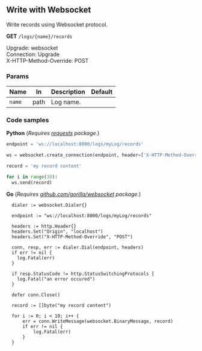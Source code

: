 Write with Websocket
--------------------

Write records using Websocket protocol.

**GET** `/logs/{name}/records`  

Upgrade: websocket  
Connection: Upgrade  
X-HTTP-Method-Override: POST

### Params 

| Name           	| In     	| Description                                                     	| Default                    	|
|----------------	|--------	|-----------------------------------------------------------------	|----------------------------	|
| `name`         	| path   	| Log name.                                                       	|                            	|


### Code samples

**Python** (_Requires [requests](https://pypi.org/project/requests/) package._)

```python
endpoint = 'ws://localhost:8000/logs/myLog/records'

ws = websocket.create_connection(endpoint, header=['X-HTTP-Method-Override: POST'])

record = 'my record content'

for i in range(10):
  ws.send(record)
```

**Go** (_Requires [github.com/gorilla/websocket](http://github.com/gorilla/websocket) package._)

```golang
  dialer := websocket.Dialer{}

  endpoint := "ws://localhost:8000/logs/myLog/records"

  headers := http.Header{}
  headers.Set("Origin", "localhost")
  headers.Set("X-HTTP-Method-Override", "POST")

  conn, resp, err := dialer.Dial(endpoint, headers)
  if err != nil {
    log.Fatal(err)
  }

  if resp.StatusCode != http.StatusSwitchingProtocols {
    log.Fatal("an error occured")
  }

  defer conn.Close()

  record := []byte("my record content")

  for i := 0; i < 10; i++ {
      err = conn.WriteMessage(websocket.BinaryMessage, record)
      if err != nil {
          log.Fatal(err)
      }
  }
```